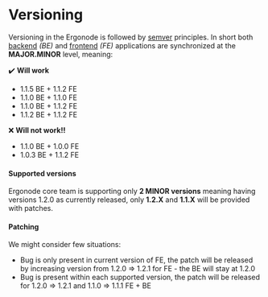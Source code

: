 # Versioning

Versioning in the Ergonode is followed by [semver] principles. In short both [backend](backend.md) _(BE)_ and [frontend](frontend.md) _(FE)_ applications are synchronized at the **MAJOR.MINOR** level, meaning: 

:heavy_check_mark: **Will work**
- 1.1.5 BE + 1.1.2 FE
- 1.1.0 BE + 1.1.0 FE
- 1.1.0 BE + 1.1.2 FE
- 1.1.2 BE + 1.1.2 FE

:x: **Will not work!!**
- 1.1.0 BE + 1.0.0 FE
- 1.0.3 BE + 1.1.2 FE

#### Supported versions

Ergonode core team is supporting only **2 MINOR versions** meaning having versions 1.2.0 as currently released, only **1.2.X** and **1.1.X** will be provided with patches.

#### Patching

We might consider few situations:
- Bug is only present in current version of FE, the patch will be released by increasing version from 1.2.0 => 1.2.1 for FE - the BE will stay at 1.2.0
- Bug is present within each supported version, the patch will be released for 1.2.0 => 1.2.1 and 1.1.0 => 1.1.1 FE + BE

[semver]: https://semver.org/

